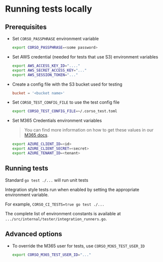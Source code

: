 # Running tests locally

## Prerequisites

- Set `CORSO_PASSPHRASE` environment variable

    ```bash
    export CORSO_PASSPHRASE=<some password>
    ```

- Set AWS credential (needed for tests that use S3) environment variables

    ```bash
    export AWS_ACCESS_KEY_ID="...."
    export AWS_SECRET_ACCESS_KEY="..."
    export AWS_SESSION_TOKEN="..."
    ```

- Create a config file with the S3 bucket used for testing

    ```toml
    bucket = '<bucket name>'
    ```

- Set `CORSO_TEST_CONFIG_FILE` to use the test config file

    ```bash
    export CORSO_TEST_CONFIG_FILE=~/.corso_test.toml
    ```

- Set M365 Credentials environment variables

    > You can find more information on how to get these values in our [M365 docs](../setup/m365_access).

    ```bash
    export AZURE_CLIENT_ID=<id>
    export AZURE_CLIENT_SECRET=<secret>
    export AZURE_TENANT_ID=<tenant>
    ```

## Running tests

Standard `go test ./...` will run unit tests

Integration style tests run when enabled by setting the appropriate environment variable.

For example, `CORSO_CI_TESTS=true go test ./...`

The complete list of environment constants is available at
`.../src/internal/tester/integration_runners.go`.

## Advanced options

- To override the M365 user for tests, use `CORSO_M365_TEST_USER_ID`

    ```bash
    export CORSO_M365_TEST_USER_ID="..."
    ```
